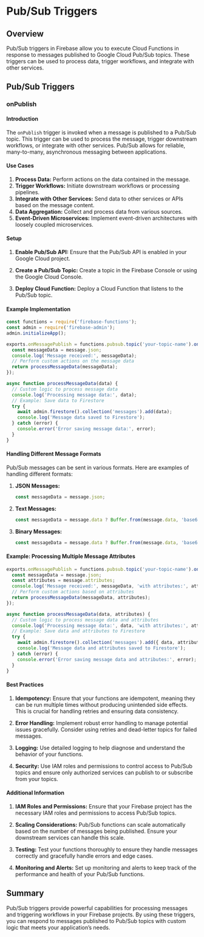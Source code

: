 # Pub/Sub Triggers

## Overview
Pub/Sub triggers in Firebase allow you to execute Cloud Functions in response to messages published to Google Cloud Pub/Sub topics. These triggers can be used to process data, trigger workflows, and integrate with other services.

## Pub/Sub Triggers

### onPublish

#### Introduction
The `onPublish` trigger is invoked when a message is published to a Pub/Sub topic. This trigger can be used to process the message, trigger downstream workflows, or integrate with other services. Pub/Sub allows for reliable, many-to-many, asynchronous messaging between applications.

#### Use Cases
1. **Process Data:** Perform actions on the data contained in the message.
2. **Trigger Workflows:** Initiate downstream workflows or processing pipelines.
3. **Integrate with Other Services:** Send data to other services or APIs based on the message content.
4. **Data Aggregation:** Collect and process data from various sources.
5. **Event-Driven Microservices:** Implement event-driven architectures with loosely coupled microservices.

#### Setup
1. **Enable Pub/Sub API:**
   Ensure that the Pub/Sub API is enabled in your Google Cloud project.

2. **Create a Pub/Sub Topic:**
   Create a topic in the Firebase Console or using the Google Cloud Console.

3. **Deploy Cloud Function:**
   Deploy a Cloud Function that listens to the Pub/Sub topic.

#### Example Implementation
```javascript
const functions = require('firebase-functions');
const admin = require('firebase-admin');
admin.initializeApp();

exports.onMessagePublish = functions.pubsub.topic('your-topic-name').onPublish((message) => {
  const messageData = message.json;
  console.log('Message received:', messageData);
  // Perform custom actions on the message data
  return processMessageData(messageData);
});

async function processMessageData(data) {
  // Custom logic to process message data
  console.log('Processing message data:', data);
  // Example: Save data to Firestore
  try {
    await admin.firestore().collection('messages').add(data);
    console.log('Message data saved to Firestore');
  } catch (error) {
    console.error('Error saving message data:', error);
  }
}
```

#### Handling Different Message Formats
Pub/Sub messages can be sent in various formats. Here are examples of handling different formats:

1. **JSON Messages:**
   ```javascript
   const messageData = message.json;
   ```

2. **Text Messages:**
   ```javascript
   const messageData = message.data ? Buffer.from(message.data, 'base64').toString() : null;
   ```

3. **Binary Messages:**
   ```javascript
   const messageData = message.data ? Buffer.from(message.data, 'base64') : null;
   ```

#### Example: Processing Multiple Message Attributes
```javascript
exports.onMessagePublish = functions.pubsub.topic('your-topic-name').onPublish((message) => {
  const messageData = message.json;
  const attributes = message.attributes;
  console.log('Message received:', messageData, 'with attributes:', attributes);
  // Perform custom actions based on attributes
  return processMessageData(messageData, attributes);
});

async function processMessageData(data, attributes) {
  // Custom logic to process message data and attributes
  console.log('Processing message data:', data, 'with attributes:', attributes);
  // Example: Save data and attributes to Firestore
  try {
    await admin.firestore().collection('messages').add({ data, attributes });
    console.log('Message data and attributes saved to Firestore');
  } catch (error) {
    console.error('Error saving message data and attributes:', error);
  }
}
```

#### Best Practices
1. **Idempotency:**
   Ensure that your functions are idempotent, meaning they can be run multiple times without producing unintended side effects. This is crucial for handling retries and ensuring data consistency.

2. **Error Handling:**
   Implement robust error handling to manage potential issues gracefully. Consider using retries and dead-letter topics for failed messages.

3. **Logging:**
   Use detailed logging to help diagnose and understand the behavior of your functions.

4. **Security:**
   Use IAM roles and permissions to control access to Pub/Sub topics and ensure only authorized services can publish to or subscribe from your topics.

#### Additional Information
1. **IAM Roles and Permissions:**
   Ensure that your Firebase project has the necessary IAM roles and permissions to access Pub/Sub topics.

2. **Scaling Considerations:**
   Pub/Sub functions can scale automatically based on the number of messages being published. Ensure your downstream services can handle this scale.

3. **Testing:**
   Test your functions thoroughly to ensure they handle messages correctly and gracefully handle errors and edge cases.

4. **Monitoring and Alerts:**
   Set up monitoring and alerts to keep track of the performance and health of your Pub/Sub functions.

## Summary
Pub/Sub triggers provide powerful capabilities for processing messages and triggering workflows in your Firebase projects. By using these triggers, you can respond to messages published to Pub/Sub topics with custom logic that meets your application’s needs.

